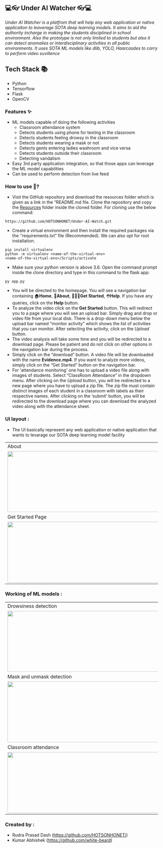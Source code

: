 ## 💻👓 Under AI Watcher 👓💻

<p><i>Under AI Watcher is a platfrom that will help any web application or native applicaiton to leaverage SOTA deep learning models. It aims to aid the authority incharge in making the students disciplined in school environment. Also the prototype is not only limited to students but also it can detect anomalies or interdisciplinary activities in all public environments. It uses SOTA ML models like dlib, YOLO, Haarcasdes to carry to perform video suvillence</i></p>

## Tech Stack 📚
- Python
- Tensorflow
- Flask
- OpenCV

### Features ✨
- ML models capable of doing the following activities
  *   Classroom attendance system 
  *   Detects students using phone for texting in the classroom 
  *   Detects students feeling drowsy in the classroom 
  *   Detects students wearing a mask or not
  *   Detects gents entering ladies washroom and vice versa
  *   Detects students outside their classroom
  *   Detecting vandalism
- Easy 3rd party application integration, so that those apps can leverage the ML model capabilities
- Can be used to perform detection from live feed

### How to use 🤔?
*    Visit the GitHub repository and download the resources folder which is given as a link in the “README.md file. Clone the repository and copy the [Resources](https://drive.google.com/file/d/1UvMmEMvJBkdMExU416_9MRsLphdE52vx/view) folder inside the cloned folder. For cloning use the below command:  
```
https://github.com/HOTSONHONET/Under-AI-Watch.git
```

* 	Create a virtual environment and then install the required packages via the ‘’requirements.txt” file (Recommended). We can also opt for root installation.

```
pip install virtualenv
python -m virtualenv <name-of-the-virtual-env>
<name-of-the-virtual-env>/Scripts/activate
```
* 	Make sure your python version is above 3.6. Open the command prompt inside the clone directory and type in this command to the flask app:
```
py app.py
```
* 	You will be directed to the homepage. You will see a navigation bar containing  🏠**Home**, 📜**About**,  🚶🏼‍♀️**Get Started**,  ⛑**Help**. If you have any queries, click on the **Help** button.
* 	To analyze the video click on the **Get Started** button. This will redirect you to a page where you will see an upload bar. Simply drag and drop or video file from your local disk. There is a drop-down menu below the upload bar named “monitor activity” which shows the list of activities that you can monitor. After selecting the activity, click on the *Upload* button.
* 	The video analysis will take some time and you will be redirected to a download page. Please be patient and do not click on other options in the navigation bar during the process. 
 *   Simply click on the “download”  button. A video file will be downloaded with the name **Evidence.mp4**. If you want to analyze more videos, simply click on the “Get Started” button on the navigation bar.
 *    For ‘attendance monitoring’ one has to upload a video file along with images of students. Select “ClassRoom Attendance” in the dropdown menu. After clicking on the *Upload* button, you will be redirected to a new page where you have to upload a zip file. The zip file must contain distinct images of each student in a classroom with labels as their respective names. After clicking on the ‘submit’ button, you will be redirected to the download page where you can download the analyzed video along with the attendance sheet.

### UI layout :

- The UI basically represent any web application or native application that wants to levarage our SOTA deep learning model facility

<table>
  <tr>
    <td>About</td>
     <td>Home</td>
  </tr>
  <tr>
    <td><img src="https://user-images.githubusercontent.com/54463399/99926692-84a22680-2d68-11eb-8b9c-d1e6cbbd2105.jpeg" width=500 height=200></td>
    <td><img src="https://user-images.githubusercontent.com/54463399/99926742-b915e280-2d68-11eb-94a2-0728d75905bb.jpeg" width=500 height=200></td>
  </tr>
  <tr>
    <td>Get Started Page</td>
     <td>Download Page</td>
  </tr>
  <tr>
    <td><img src="https://user-images.githubusercontent.com/54463399/99926828-06924f80-2d69-11eb-963a-6dae3a5e414a.jpeg" width=500 height=200></td>
    <td><img src="https://user-images.githubusercontent.com/54463399/99926842-19a51f80-2d69-11eb-8ba4-0c3031c2a2aa.jpeg" width=500 height=200></td>
  </tr>
 </table>

### Working of ML models :

<table>
  <tr>
    <td>Drowsiness detection</td>
     <td>People roaming outside</td>
  </tr>
  <tr>
    <td><img src="https://user-images.githubusercontent.com/56304060/148547269-ea00d7fd-5c5b-4931-89c9-e14aff83827e.gif" width=500 height=200></td>
    <td><img src="https://user-images.githubusercontent.com/56304060/148547180-7d5b63aa-03b9-49c0-9902-2be5d7060f2c.gif" width=500 height=200></td>
  </tr>
  <tr>
    <td>Mask and unmask detection</td>
     <td>Vandalism detection</td>
  </tr>
  <tr>
    <td><img src="https://user-images.githubusercontent.com/56304060/148547020-6e1c86c4-7b97-4550-a205-20a8db295ec5.gif" width=500 height=200></td>
    <td><img src="https://user-images.githubusercontent.com/56304060/129045537-b1329a4e-32d7-4d5b-ad3c-8d84ada3af27.gif" width=500 height=200></td>
  </tr>
  <tr>
    <td>Classroom attendance</td>
     <td>Student Using phones</td>
  </tr>
  <tr>
    <td><img src="https://user-images.githubusercontent.com/56304060/148547494-fad9cc5a-7622-4217-aced-9bda8ab90e80.jpg" width=500 height=200></td>
    <td><img src="https://user-images.githubusercontent.com/56304060/148553504-8659983d-815e-45e2-8f70-733054d3ec33.gif" width=500 height=200></td>
  </tr>
 </table>


### Created by :
* Rudra Prasad Dash (https://github.com/HOTSONHONET/)
* Kumar Abhishek (https://github.com/white-beard)
